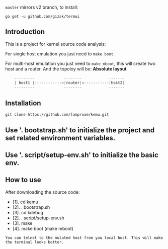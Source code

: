 
`master` mirrors v2 branch, to install:

	go get -u github.com/gizak/termui

## Introduction
This is a project for kernel source code analysis:

For single host emulation you just need to `make boot`.

For multi-host emulation you just need to `make mboot`, this will create two host and a router. And the topoloy will be:
__Absolute layout__
````c
    ---------             --------            -------
    | host1 |------------>|router|<-----------|host2|
    ---------             --------            -------
````

## Installation
    git clone https://github.com/lamproae/kemu.git 

## Use '. bootstrap.sh' to initialize the project and set related environment variables.
## Use '. script/setup-env.sh' to initialize the basic env.

## How to use
After downloading the source code:
  - [1]. cd kemu
  - [2]. . bootstrap.sh
  - [3]. cd kdebug
  - [2]. . script/setup-env.sh
  - [3]. make
  - [4]. make boot (make mboot)

`You can telnet to the mulated host from you local host. This will make the terminal looks better.`
